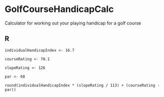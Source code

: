 # GolfCourseHandicapCalc
Calculator for working out your playing handicap for a golf course

## R
`individualHandicapIndex <- 16.7`

`courseRating <- 70.1`

`slopeRating <- 126`

`par <- 68`

`round(individualHandicapIndex * (slopeRating / 113) + (courseRating - par))`

